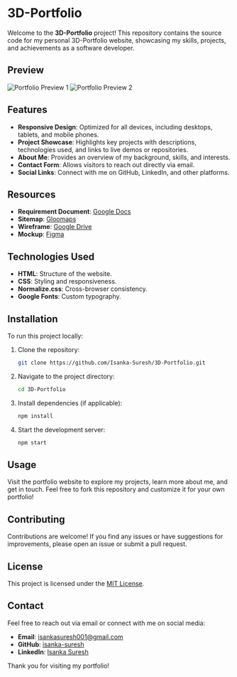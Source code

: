 # 3D-Portfolio

Welcome to the **3D-Portfolio** project! This repository contains the source code for my personal 3D-Portfolio website, showcasing my skills, projects, and achievements as a software developer.

## Preview

![Portfolio Preview 1](assets/homepage/img/portfolio%2001.png)
![Portfolio Preview 2](assets/homepage/img/portfolio%2002.png)

## Features

- **Responsive Design**: Optimized for all devices, including desktops, tablets, and mobile phones.
- **Project Showcase**: Highlights key projects with descriptions, technologies used, and links to live demos or repositories.
- **About Me**: Provides an overview of my background, skills, and interests.
- **Contact Form**: Allows visitors to reach out directly via email.
- **Social Links**: Connect with me on GitHub, LinkedIn, and other platforms.


## Resources
- **Requirement Document**: [Google Docs](https://docs.google.com/document/d/1jCagUn8-tY_k6mp5rpUcC9yoqtn2sigi_w6hGTd3WqY/edit?usp=sharing)
- **Sitemap**: [Gloomaps](https://www.gloomaps.com/ydZpPokJ9q)
- **Wireframe**: [Google Drive](https://drive.google.com/file/d/1wy8Z0Yd7XBS5bYRY0HhRQ-IsD7_mC0GU/view?usp=sharing)
- **Mockup**: [Figma](https://www.figma.com/file/BGpbGy76m67tdolQoAyX3E/My-Portfolio?type=design&node-id=0%3A1&mode=design&t=tiBYH1ltdeR82knr-1)

## Technologies Used
- **HTML**: Structure of the website.
- **CSS**: Styling and responsiveness.
- **Normalize.css**: Cross-browser consistency.
- **Google Fonts**: Custom typography.

## Installation

To run this project locally:

1. Clone the repository:
    ```bash
    git clone https://github.com/Isanka-Suresh/3D-Portfolio.git
    ```
2. Navigate to the project directory:
    ```bash
    cd 3D-Portfolio
    ```
3. Install dependencies (if applicable):
    ```bash
    npm install
    ```
4. Start the development server:
    ```bash
    npm start
    ```

## Usage

Visit the portfolio website to explore my projects, learn more about me, and get in touch. Feel free to fork this repository and customize it for your own portfolio!

## Contributing

Contributions are welcome! If you find any issues or have suggestions for improvements, please open an issue or submit a pull request.

## License

This project is licensed under the [MIT License](LICENSE).

## Contact

Feel free to reach out via email or connect with me on social media:

- **Email**: isankasuresh001@gmail.com
- **GitHub**: [isanka-suresh](https://github.com/Isanka-Suresh)
- **LinkedIn**: [Isanka Suresh](https://linkedin.com/in/isanka-suresh)

Thank you for visiting my portfolio!
